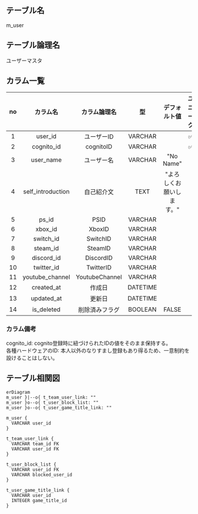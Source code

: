 ## テーブル名  
m_user
  
## テーブル論理名  
ユーザーマスタ

## カラム一覧  

| no | カラム名 | カラム論理名 | 型 | デフォルト値 | ユニーク | not null | 主キー |
| :----: | :----: | :----: | :----: | :----: | :----: | :----: | :----: |
| 1 | user_id | ユーザーID | VARCHAR |  | ✅ | ✅ | ✅ |
| 2 | cognito_id | cognitoID | VARCHAR |  | ✅ | ✅ |  |
| 3 | user_name | ユーザー名 | VARCHAR | "No Name" |  | ✅ |  |
| 4 | self_introduction | 自己紹介文 | TEXT | "よろしくお願いします。" |  | ✅ |  |
| 5 | ps_id | PSID | VARCHAR |  |  |  |  |
| 6 | xbox_id | XboxID | VARCHAR |  |  |  |  |
| 7 | switch_id | SwitchID | VARCHAR |  |  |  |  |
| 8 | steam_id | SteamID | VARCHAR |  |  |  |  |
| 9 | discord_id | DiscordID | VARCHAR |  |  |  |  |
| 10 | twitter_id | TwitterID | VARCHAR |  |  |  |  |
| 11 | youtube_channel | YoutubeChannel | VARCHAR |  |  |  |  |
| 12 | created_at | 作成日 | DATETIME |  |  |  |  |
| 13 | updated_at | 更新日 | DATETIME |  |  |  |  |
| 14 | is_deleted | 削除済みフラグ | BOOLEAN | FALSE |  | ✅ |  |
  
### カラム備考  
cognito_id: cognito登録時に紐づけられたIDの値をそのまま保持する。  
各種ハードウェアのID: 本人以外のなりすまし登録もあり得るため、一意制約を設けることはしない。  
  

## テーブル相関図  


```mermaid
erDiagram
m_user }|--o{ t_team_user_link: ""
m_user }o--o{ t_user_block_list: ""
m_user }o--o{ t_user_game_title_link: ""

m_user {
  VARCHAR user_id 
}

t_team_user_link {
  VARCHAR team_id FK
  VARCHAR user_id FK
}

t_user_block_list {
  VARCHAR user_id FK
  VARCHAR blocked_user_id
}

t_user_game_title_link {
  VARCHAR user_id
  INTEGER game_title_id
}
```